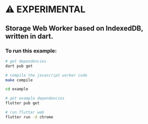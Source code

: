 # ⚠️ EXPERIMENTAL

## Storage Web Worker based on IndexedDB, written in dart.

### To run this example:

```bash
# get dependencies
dart pub get

# compile the javascript worker code
make compile

cd example

# get example dependencies
flutter pub get

# run flutter web
flutter run -d chrome
```
